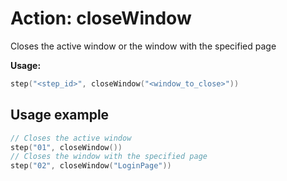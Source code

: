 # Action: closeWindow

Closes the active window or the window with the specified page

**Usage:**

```kotlin
step("<step_id>", closeWindow("<window_to_close>"))
```

## Usage example

```kotlin
// Closes the active window
step("01", closeWindow())
// Closes the window with the specified page 
step("02", closeWindow("LoginPage"))
```